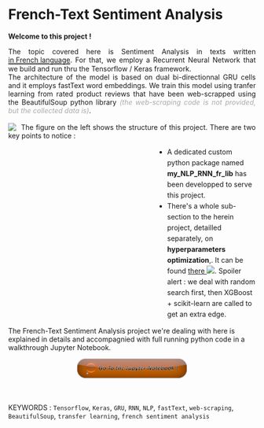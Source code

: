 # French-Text Sentiment Analysis


**Welcome to this project&nbsp;!**

<p style="text-align: justify;">
The topic covered here is Sentiment Analysis in texts written
<span style="border-bottom:1px solid #000; text-decoration:underline; display:inline-block;">
in French language</span>.
For that, we employ a Recurrent Neural Network that we build and run thru the Tensorflow / Keras framework.
<br />
The architecture of the model is based on dual bi-directionnal GRU cells
and it employs fastText word embeddings.
We train this model using tranfer learning from rated product reviews
that have been  web-scrapped using the BeautifulSoup python library
<font style="color: darkgray;"><em>(the web-scraping code is not provided,
but the collected data is)</em></font>.
<br />
<br />
<image style="margin: 0px 10px 0px 0px;"  align="left" src="./images/project_structure.png?uncahce=1234" />The figure on the left shows the structure of this project.
There are two key points to notice&nbsp;:
<ul style="line-height:22px">
<li style="margin: 0px 0px 0px 300px;">A dedicated custom python package named <b>my_NLP_RNN_fr_lib</b> has been developped to serve this project.</li>
<li style="margin: 0px 0px 0px 300px;">There's a whole sub-section to the herein project, detailled separately, on <b>hyperparameters optimization</b>,.
It can be found <a href="https://github.com/aurelienmorgan/french_text_sentiment/blob/master/model/optimization/"
target="_blank">there&nbsp;<img
href='.' src='./images/target_blank.png' style='vertical-align: baseline; display: inline;' /></a>.
Spoiler alert&nbsp;: we deal with random search first, then XGBoost + scikit-learn
are called to get an extra edge.
</li>
</ul>

The French-Text Sentiment Analysis project we're dealing with here is explained in details and accompagnied with full running python code
in a walkthrough Jupyter Notebook.

</p>






<div style="width: 100%;">
    <center>
        <div>
            <a href="https://htmlpreview.github.io/?https://github.com/aurelienmorgan/french_text_sentiment/blob/master/main.html?uncache=654645"
                target="self"><img alt="Jupyter Notebook" src="./images/jupyter_notebook.png?uncache=1234" height="40px" /></a>
        </div>
    </center>
</div>
<br />
<br />




KEYWORDS :
	```Tensorflow```, ```Keras```,
	```GRU```, ```RNN```, ```NLP```, ```fastText```,
	```web-scraping```, ```BeautifulSoup```, 
	```transfer learning```, ```french sentiment analysis```